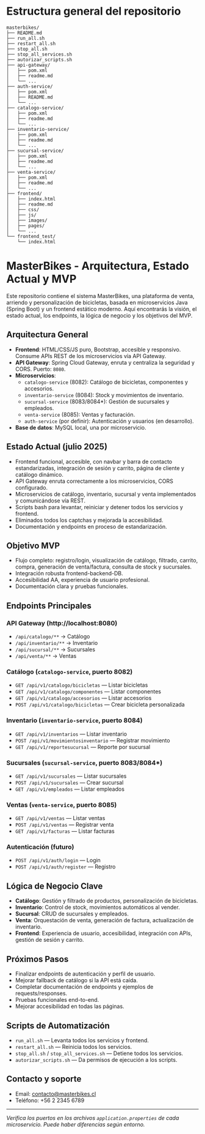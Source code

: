 # Estructura general del repositorio

```
masterbikes/
├── README.md
├── run_all.sh
├── restart_all.sh
├── stop_all.sh
├── stop_all_services.sh
├── autorizar_scripts.sh
├── api-gateway/
│   ├── pom.xml
│   ├── readme.md
│   └── ...
├── auth-service/
│   ├── pom.xml
│   ├── README.md
│   └── ...
├── catalogo-service/
│   ├── pom.xml
│   ├── readme.md
│   └── ...
├── inventario-service/
│   ├── pom.xml
│   ├── readme.md
│   └── ...
├── sucursal-service/
│   ├── pom.xml
│   ├── readme.md
│   └── ...
├── venta-service/
│   ├── pom.xml
│   ├── readme.md
│   └── ...
├── frontend/
│   ├── index.html
│   ├── readme.md
│   ├── css/
│   ├── js/
│   ├── images/
│   ├── pages/
│   └── ...
└── frontend_test/
    └── index.html
```

# MasterBikes - Arquitectura, Estado Actual y MVP

Este repositorio contiene el sistema MasterBikes, una plataforma de venta, arriendo y personalización de bicicletas, basada en microservicios Java (Spring Boot) y un frontend estático moderno. Aquí encontrarás la visión, el estado actual, los endpoints, la lógica de negocio y los objetivos del MVP.

## Arquitectura General

- **Frontend**: HTML/CSS/JS puro, Bootstrap, accesible y responsivo. Consume APIs REST de los microservicios vía API Gateway.
- **API Gateway**: Spring Cloud Gateway, enruta y centraliza la seguridad y CORS. Puerto: `8080`.
- **Microservicios**:
  - `catalogo-service` (8082): Catálogo de bicicletas, componentes y accesorios.
  - `inventario-service` (8084): Stock y movimientos de inventario.
  - `sucursal-service` (8083/8084*): Gestión de sucursales y empleados.
  - `venta-service` (8085): Ventas y facturación.
  - `auth-service` (por definir): Autenticación y usuarios (en desarrollo).
- **Base de datos**: MySQL local, una por microservicio.

## Estado Actual (julio 2025)

- Frontend funcional, accesible, con navbar y barra de contacto estandarizadas, integración de sesión y carrito, página de cliente y catálogo dinámico.
- API Gateway enruta correctamente a los microservicios, CORS configurado.
- Microservicios de catálogo, inventario, sucursal y venta implementados y comunicándose vía REST.
- Scripts bash para levantar, reiniciar y detener todos los servicios y frontend.
- Eliminados todos los captchas y mejorada la accesibilidad.
- Documentación y endpoints en proceso de estandarización.

## Objetivo MVP

- Flujo completo: registro/login, visualización de catálogo, filtrado, carrito, compra, generación de venta/factura, consulta de stock y sucursales.
- Integración robusta frontend-backend-DB.
- Accesibilidad AA, experiencia de usuario profesional.
- Documentación clara y pruebas funcionales.

## Endpoints Principales

### API Gateway (http://localhost:8080)
- `/api/catalogo/**` → Catálogo
- `/api/inventario/**` → Inventario
- `/api/sucursal/**` → Sucursales
- `/api/venta/**` → Ventas

### Catálogo (`catalogo-service`, puerto 8082)
- `GET /api/v1/catalogo/bicicletas` — Listar bicicletas
- `GET /api/v1/catalogo/componentes` — Listar componentes
- `GET /api/v1/catalogo/accesorios` — Listar accesorios
- `POST /api/v1/catalogo/bicicletas` — Crear bicicleta personalizada

### Inventario (`inventario-service`, puerto 8084)
- `GET /api/v1/inventarios` — Listar inventario
- `POST /api/v1/movimientosinventario` — Registrar movimiento
- `GET /api/v1/reportesucursal` — Reporte por sucursal

### Sucursales (`sucursal-service`, puerto 8083/8084*)
- `GET /api/v1/sucursales` — Listar sucursales
- `POST /api/v1/sucursales` — Crear sucursal
- `GET /api/v1/empleados` — Listar empleados

### Ventas (`venta-service`, puerto 8085)
- `GET /api/v1/ventas` — Listar ventas
- `POST /api/v1/ventas` — Registrar venta
- `GET /api/v1/facturas` — Listar facturas

### Autenticación (futuro)
- `POST /api/v1/auth/login` — Login
- `POST /api/v1/auth/register` — Registro

## Lógica de Negocio Clave
- **Catálogo**: Gestión y filtrado de productos, personalización de bicicletas.
- **Inventario**: Control de stock, movimientos automáticos al vender.
- **Sucursal**: CRUD de sucursales y empleados.
- **Venta**: Orquestación de venta, generación de factura, actualización de inventario.
- **Frontend**: Experiencia de usuario, accesibilidad, integración con APIs, gestión de sesión y carrito.

## Próximos Pasos
- Finalizar endpoints de autenticación y perfil de usuario.
- Mejorar fallback de catálogo si la API está caída.
- Completar documentación de endpoints y ejemplos de requests/responses.
- Pruebas funcionales end-to-end.
- Mejorar accesibilidad en todas las páginas.

## Scripts de Automatización
- `run_all.sh` — Levanta todos los servicios y frontend.
- `restart_all.sh` — Reinicia todos los servicios.
- `stop_all.sh` / `stop_all_services.sh` — Detiene todos los servicios.
- `autorizar_scripts.sh` — Da permisos de ejecución a los scripts.

## Contacto y soporte
- Email: contacto@masterbikes.cl
- Teléfono: +56 2 2345 6789

---
*Verifica los puertos en los archivos `application.properties` de cada microservicio. Puede haber diferencias según entorno.*
